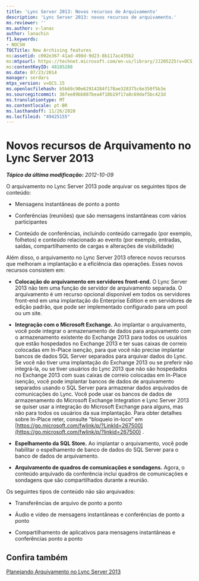 ```yaml
---
title: 'Lync Server 2013: Novos recursos de Arquivamento'
description: 'Lync Server 2013: novos recursos de arquivamento.'
ms.reviewer: ''
ms.author: v-lanac
author: lanachin
f1.keywords:
- NOCSH
TOCTitle: New Archiving features
ms:assetid: c002e367-41ad-498d-9d23-8b117ac435b2
ms:mtpsurl: https://technet.microsoft.com/en-us/library/JJ205225(v=OCS.15)
ms:contentKeyID: 48185288
ms.date: 07/23/2014
manager: serdars
mtps_version: v=OCS.15
ms.openlocfilehash: b5b69c90e62914284f178ae328375c6e350f5b3e
ms.sourcegitcommit: 36fee89bb887bea4f18b19f17a8c69daf5bc423d
ms.translationtype: MT
ms.contentlocale: pt-BR
ms.lasthandoff: 11/26/2020
ms.locfileid: "49425155"
---
```

# <a name="new-archiving-features-in-lync-server-2013"></a>Novos recursos de Arquivamento no Lync Server 2013

<div data-xmlns="http://www.w3.org/1999/xhtml">

<div class="topic" data-xmlns="http://www.w3.org/1999/xhtml" data-msxsl="urn:schemas-microsoft-com:xslt" data-cs="https://msdn.microsoft.com/">

<div data-asp="https://msdn2.microsoft.com/asp">



</div>

<div id="mainSection">

<div id="mainBody">

<span> </span>

_**Tópico da última modificação:** 2012-10-09_

O arquivamento no Lync Server 2013 pode arquivar os seguintes tipos de conteúdo:

  - Mensagens instantâneas de ponto a ponto

  - Conferências (reuniões) que são mensagens instantâneas com vários participantes

  - Conteúdo de conferências, incluindo conteúdo carregado (por exemplo, folhetos) e conteúdo relacionado ao evento (por exemplo, entradas, saídas, compartilhamento de cargas e alterações de visibilidade)

Além disso, o arquivamento no Lync Server 2013 oferece novos recursos que melhoram a implantação e a eficiência das operações. Esses novos recursos consistem em:

  - **Colocação do arquivamento em servidores front-end.**   O Lync Server 2013 não tem uma função de servidor de arquivamento separada. O arquivamento é um recurso opcional disponível em todos os servidores front-end em uma implantação do Enterprise Edition e em servidores de edição padrão, que pode ser implementado configurado para um pool ou um site.

  - **Integração com o Microsoft Exchange.**   Ao implantar o arquivamento, você pode integrar o armazenamento de dados para arquivamento com o armazenamento existente do Exchange 2013 para todos os usuários que estão hospedados no Exchange 2013 e ter suas caixas de correio colocadas em In-Place isenção, para que você não precise implantar bancos de dados SQL Server separados para arquivar dados do Lync. Se você não tiver uma implantação do Exchange 2013 ou se preferir não integrá-la, ou se tiver usuários do Lync 2013 que não são hospedados no Exchange 2013 com suas caixas de correio colocadas em In-Place isenção, você pode implantar bancos de dados de arquivamento separados usando o SQL Server para armazenar dados arquivados de comunicações do Lync. Você pode usar os bancos de dados de armazenamento do Microsoft Exchange Integration e Lync Server 2013 se quiser usar a integração do Microsoft Exchange para alguns, mas não para todos os usuários da sua implantação. Para obter detalhes sobre In-Place reter, consulte "bloqueio in-loco" em [https://go.microsoft.com/fwlink/p/?LinkId=267500](https://go.microsoft.com/fwlink/p/?linkid=267500) .

  - **Espelhamento da SQL Store.**   Ao implantar o arquivamento, você pode habilitar o espelhamento de banco de dados do SQL Server para o banco de dados de arquivamento.

  - **Arquivamento de quadros de comunicações e sondagens.**   Agora, o conteúdo arquivado da conferência inclui quadros de comunicações e sondagens que são compartilhados durante a reunião.

Os seguintes tipos de conteúdo não são arquivados:

  - Transferências de arquivo de ponto a ponto

  - Áudio e vídeo de mensagens instantâneas e conferências de ponto a ponto

  - Compartilhamento de aplicativos para mensagens instantâneas e conferências ponto a ponto

<div>

## <a name="see-also"></a>Confira também


[Planejando Arquivamento no Lync Server 2013](lync-server-2013-planning-for-archiving.md)  
  

</div>

</div>

<span> </span>

</div>

</div>

</div>

